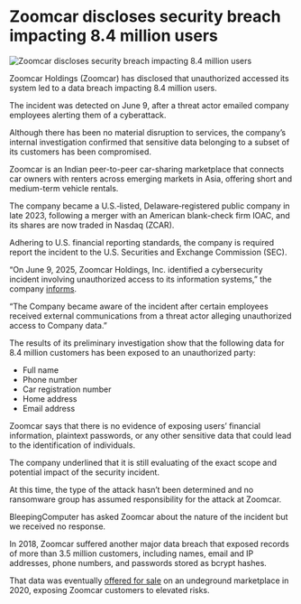 # Zoomcar discloses security breach impacting 8.4 million users

![Zoomcar discloses security breach impacting 8.4 million users](https://www.bleepstatic.com/content/hl-images/2025/06/16/Zoomcar.png)

Zoomcar Holdings (Zoomcar) has disclosed that unauthorized accessed its system led to a data breach impacting 8.4 million users.

The incident was detected on June 9, after a threat actor emailed company employees alerting them of a cyberattack.

Although there has been no material disruption to services, the company’s internal investigation confirmed that sensitive data belonging to a subset of its customers has been compromised.

Zoomcar is an Indian peer-to-peer car-sharing marketplace that connects car owners with renters across emerging markets in Asia, offering short and medium-term vehicle rentals.

The company became a U.S.‑listed, Delaware‑registered public company in late 2023, following a merger with an American blank-check firm IOAC, and its shares are now traded in Nasdaq (ZCAR).

Adhering to U.S. financial reporting standards, the company is required report the incident to the U.S. Securities and Exchange Commission (SEC). 

“On June 9, 2025, Zoomcar Holdings, Inc. identified a cybersecurity incident involving unauthorized access to its information systems,” the company [informs](http://www.sec.gov/Archives/edgar/data/1854275/000121390025054319/ea0245724-8k%5Fzoomcar.htm).

“The Company became aware of the incident after certain employees received external communications from a threat actor alleging unauthorized access to Company data.”

The results of its preliminary investigation show that the following data for 8.4 million customers has been exposed to an unauthorized party:

* Full name
* Phone number
* Car registration number
* Home address
* Email address

Zoomcar says that there is no evidence of exposing users’ financial information, plaintext passwords, or any other sensitive data that could lead to the identification of individuals.

The company underlined that it is still evaluating of the exact scope and potential impact of the security incident.

At this time, the type of the attack hasn’t been determined and no ransomware group has assumed responsibility for the attack at Zoomcar.

BleepingComputer has asked Zoomcar about the nature of the incident but we received no response.

In 2018, Zoomcar suffered another major data breach that exposed records of more than 3.5 million customers, including names, email and IP addresses, phone numbers, and passwords stored as bcrypt hashes.

That data was eventually [offered for sale](https://web.archive.org/web/20200605064421/https://tech.economictimes.indiatimes.com/news/internet/data-of-3-5-million-zoomcar-customers-up-for-sale/75896086) on an undeground marketplace in 2020, exposing Zoomcar customers to elevated risks.